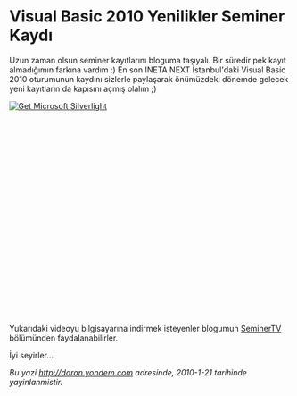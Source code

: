 # Visual Basic 2010 Yenilikler Seminer Kaydı
Uzun zaman olsun seminer kayıtlarını bloguma taşıyalı. Bir süredir pek
kayıt almadığımın farkına vardım :) En son INETA NEXT İstanbul'daki
Visual Basic 2010 oturumunun kaydını sizlerle paylaşarak önümüzdeki
dönemde gelecek yeni kayıtların da kapısını açmış olalım ;)

<div style="width:512px;height:384px;">

[![Get Microsoft
Silverlight](http://go2.microsoft.com/fwlink/?LinkId=108181)](http://go2.microsoft.com/fwlink/?LinkID=124807)

</div>

Yukarıdaki videoyu bilgisayarına indirmek isteyenler blogumun
[SeminerTV](http://daron.yondem.com/tr/formatpage.aspx?path=seminertv.format.html)
bölümünden faydalanabilirler.

İyi seyirler...



*Bu yazi http://daron.yondem.com adresinde, 2010-1-21 tarihinde yayinlanmistir.*
